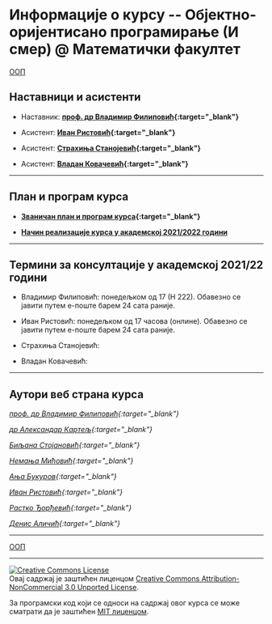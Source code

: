 # Информације о курсу -- Објектно-оријентисано програмирање (И смер) @ Математички факултет

[ООП](../README.md)

## Наставници и асистенти  

* Наставник: **[проф. др Владимир Филиповић](https://vladofilipovic.github.io/index-en.html){:target="_blank"}**

* Асистент: **[Иван Ристовић](http://poincare.matf.bg.ac.rs/~ivan_ristovic/){:target="_blank"}**

* Асистент: **[Страхиња Станојевић](http://poincare.matf.bg.ac.rs/~strahinja_stanojevic/){:target="_blank"}**

* Асистент: **[Владан Ковачевић](http://poincare.matf.bg.ac.rs/~vladan_kovacevic/){:target="_blank"}**

---

## План и програм курса

* **[Званичан план и програм курса](http://www.math.rs/files/P102_-_Objektno_orijentisano_programiranje.pdf){:target="_blank"}**

* **[Начин реализације курса у академској 2021/2022 години](Nacin-realizacije-kursa.md)**

---

## Термини за консултације у академској 2021/22 години

* Владимир Филиповић: понедељком од 17 (Н 222). Обавезно се јавити путем e-поште барем 24 сата раније.

* Иван Ристовић: понедељком од 17 часова (онлине). Обавезно се јавити путем е-поште барем 24 сата раније.

* Страхиња Станојевић: 

* Владан Ковачевић: 

---

## Аутори веб страна курса

  *[проф. др Владимир Филиповић](https://vladofilipovic.github.io/index-en.html){:target="_blank"}*

  *[др Александар Картељ](http://poincare.matf.bg.ac.rs/~kartelj/){:target="_blank"}*

  *[Биљана Стојановић](http://poincare.matf.bg.ac.rs/~biljana/){:target="_blank"}*

  *[Немања Мићовић](http://poincare.matf.bg.ac.rs/~nemanja_micovic/){:target="_blank"}*

  *[Ања Букуров](http://poincare.matf.bg.ac.rs/~anja_bukurov/){:target="_blank"}*

  *[Иван Ристовић](http://poincare.matf.bg.ac.rs/~ivan_ristovic/){:target="_blank"}*

  *[Растко Ђорђевић](http://www.matf.bg.ac.rs/p/rastko-djordjevic/pocetna/){:target="_blank"}*

  *[Денис Аличић](http://www.matf.bg.ac.rs/~denis_alicic/){:target="_blank"}*

---

[ООП](../README.md)

---

<a rel="license" href="http://creativecommons.org/licenses/by-nc/3.0/"><img alt="Creative Commons License" style="border-width:0" src="https://i.creativecommons.org/l/by-nc/3.0/88x31.png" /></a><br />Овај садржај је заштићен лиценцом <a rel="license" href="http://creativecommons.org/licenses/by-nc/3.0/">Creative Commons Attribution-NonCommercial 3.0 Unported License</a>.

За програмски код који се односи на садржај овог курса се може сматрати да је заштићен [MIT лиценцом](/LICENSE).

